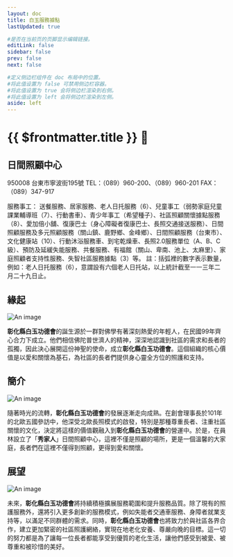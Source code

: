 ```yaml
---
layout: doc
title: 白玉服務據點
lastUpdated: true

#是否在当前页的页脚显示编辑链接。
editLink: false
sidebar: false
prev: false
next: false

#定义侧边栏组件在 doc 布局中的位置。
#将此值设置为 false 可禁用侧边栏容器。
#将此值设置为 true 会将侧边栏渲染到右侧。
#将此值设置为 left 会将侧边栏渲染到左侧。
aside: left
---
```


# {{ $frontmatter.title }} 💙

## 日間照顧中心

950008 台東市寧波街195號
TEL：（089）960-200、（089）960-201
FAX：（089）347-917

服務事工：
送餐服務、居家服務、老人日托服務（6）、兒童事工（弱勢家庭兒童課業輔導班（7）、行動書車）、青少年事工（希望種子）、社區照顧關懷據點服務（8）、愛加倍小舖、復康巴士（身心障礙者復康巴士、長照交通接送服務）、日間照顧服務及多元照顧服務（關山鎮、鹿野鄉、金峰鄉）、日間照顧服務（台東市）、文化健康站（10）、行動沐浴服務車、到宅乾燥車、長照2.0服務單位（A、B、C級）、預防及延緩失能服務、共餐服務、有福館（關山、卑南、池上、太麻里）、家庭照顧者支持性服務、失智社區服務據點（3）等。
註：括弧裡的數字表示數量，例如：老人日托服務（6），意謂設有六個老人日托站，以上統計截至一一三年二月二十九日止。

<div id="map"></div>
    <!-- [END maps_add_map_div] -->
    <!-- prettier-ignore -->
    <script>
        (g=>{var h,a,k,p="The Google Maps JavaScript API",c="google",l="importLibrary",q="__ib__",m=document,b=window;b=b[c]||(b[c]={});var d=b.maps||(b.maps={}),r=new Set,e=new URLSearchParams,u=()=>h||(h=new Promise(async(f,n)=>{await (a=m.createElement("script"));e.set("libraries",[...r]+"");for(k in g)e.set(k.replace(/[A-Z]/g,t=>"_"+t[0].toLowerCase()),g[k]);e.set("callback",c+".maps."+q);a.src=`https://maps.${c}apis.com/maps/api/js?`+e;d[q]=f;a.onerror=()=>h=n(Error(p+" could not load."));a.nonce=m.querySelector("script[nonce]")?.nonce||"";m.head.append(a)}));d[l]?console.warn(p+" only loads once. Ignoring:",g):d[l]=(f,...n)=>r.add(f)&&u().then(()=>d[l](f,...n))})
        ({key: "AIzaSyB41DRUbKWJHPxaFjMAwdrzWzbVKartNGg", v: "beta"});
</script>



## 緣起

![An image](/origin_of_life.png)


**彰化縣白玉功德會**的誕生源於一群對佛學有著深刻熱愛的年輕人，在民國99年齊心合力下成立。他們相信佛陀普世濟人的精神，深深地認識到社區的需求和長者的孤獨，因此決心展開這份神聖的使命，成立**彰化縣白玉功德會**。這個組織的核心價值是以愛和關懷為基石，為社區的長者們提供身心靈全方位的照護和支持。


## 簡介

![An image](/long_term_care_1080.png)


隨著時光的流轉，**彰化縣白玉功德會**的發展逐漸走向成熟。在創會理事長於101年的北歐五國參訪中，他深受北歐長照模式的啟發，特別是那種尊重長者、注重社區關懷的文化，決定將這樣的價值觀融入到**彰化縣白玉功德會**的營運中。於是，在員林設立了「**秀家人**」日間照顧中心，這裡不僅是照顧的場所，更是一個溫馨的大家庭，長者們在這裡不僅得到照顧，更得到愛和關懷。


## 展望

![An image](/long_term_care3_1080.png)


未來，**彰化縣白玉功德會**將持續積極擴展服務範圍和提升服務品質。除了現有的照護服務外，還將引入更多創新的服務模式，例如失能者交通車服務、身障者就業支持等，以滿足不同群體的需求。同時，**彰化縣白玉功德會**也將致力於與社區各界合作，建立更加緊密的社區照護網絡，實現在地老化安養、尊嚴向晚的目標。這一切的努力都是為了讓每一位長者都能享受到優質的老化生活，讓他們感受到被愛、被尊重和被珍惜的美好。

